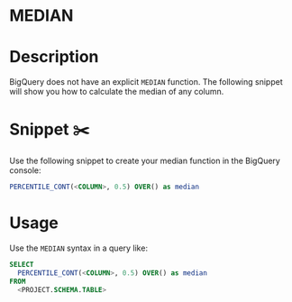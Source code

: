 # MEDIAN


# Description
BigQuery does not have an explicit `MEDIAN` function. The following snippet will show you how to calculate the median of any column. 


# Snippet ✂️
Use the following snippet to create your median function in the BigQuery console: 

```sql
PERCENTILE_CONT(<COLUMN>, 0.5) OVER() as median
```


# Usage
Use the `MEDIAN` syntax in a query like:

```sql
SELECT
  PERCENTILE_CONT(<COLUMN>, 0.5) OVER() as median
FROM
  <PROJECT.SCHEMA.TABLE>
```